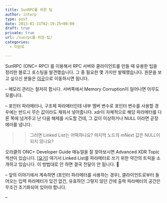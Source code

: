 ```yaml
---
title: SunRPC를 위한 팁
author: interp
type: post
date: 2013-01-31T02:19:25+00:00
draft: true
private: true
url: /sunrpc를-위한-팁/
categories:
  - 미분류

---
```

SunRPC (ONC+ RPC) 를 이용해서 RPC 서버와 클라이언트를 만들 때 유용한 팁을 정리한 블로그 포스팅을 발견했습니다. 그 중 필요한 몇 가지만 발췌했습니다. 원문을 보고 싶으신 분들은 <a class="tx-link" target="_blank" href="http://h3g3m0n.wordpress.com/2007/06/13/sunrpc-beginner-tips/">이곳</a>으로 이동하시면 됩니다.

&#8211; 메모리 관리는 철저히 합시다. 서버쪽에서 Memory Corruption이 일어나면 아무도 모릅니다.

&#8211; 포인터 파라메터나, 구조체 파라메터인데 내부 멤버 변수로 포인터 변수를 사용할 경우에는 반드시 무슨 값이라도 채워서 넣어줍니다. xdr이 자체적으로 해당 파라메터를 다른 쪽에 넘겨주고 난 다음 해제를 시도할 건데, 그 값이 이상하거나 NULL 이라면 곧장 에러를 냅니다.

>> 그러면 Linked List는 어떡하나요? 마지막 노드의 mNext 값은 NULL이 되지 않나요?

오라클의 ONC+ Developer Guide 매뉴얼을 잘 찾아보시면 Advanced XDR Topic 섹션이 있습니다. [<a class="tx-link" target="_blank" href="http://docs.oracle.com/cd/E19963-01/html/821-1671/xdrnts-34652.html">요기</a>] 여기서 Linked List를 파라메터로 쓰기 위한 약간의 트릭을 소개하고 있습니다. 이 방법대로 안 하면 결국 전달이 안 됩니다. 🙂

&#8211; 앞의 이야기에서 계속하면 (포인터 파라메터를 사용하는 경우), 클라이언트로부터 들어오는 입력 파라메터가 있건 없건, 유효하던 그렇지 않던 간에 출력 파라메터의 공간은 무조건 초기화되어 있어야 합니다.

&#8211;